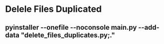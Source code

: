# Delele Files Duplicated

## pyinstaller --onefile --noconsole main.py --add-data "delete_files_duplicates.py;."